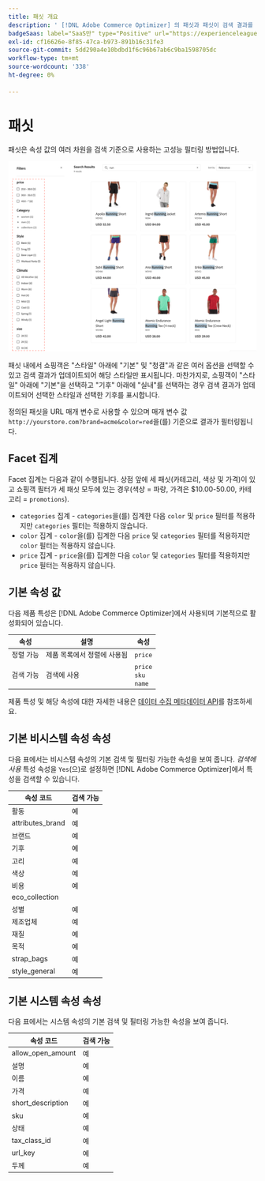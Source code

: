 ```yaml
---
title: 패싯 개요
description: ' [!DNL Adobe Commerce Optimizer] 의 패싯과 패싯이 검색 결과를 개선하는 방법에 대해 알아봅니다.'
badgeSaas: label="SaaS만" type="Positive" url="https://experienceleague.adobe.com/ko/docs/commerce/user-guides/product-solutions" tooltip="Adobe Commerce as a Cloud Service 및 Adobe Commerce Optimizer 프로젝트에만 적용됩니다(Adobe 관리 SaaS 인프라)."
exl-id: cf16626e-8f85-47ca-b973-891b16c31fe3
source-git-commit: 5dd290a4e10bdbd1f6c96b67ab6c9ba1598705dc
workflow-type: tm+mt
source-wordcount: '338'
ht-degree: 0%

---
```


# 패싯

패싯은 속성 값의 여러 차원을 검색 기준으로 사용하는 고성능 필터링 방법입니다.

![필터링된 검색 결과](../../assets/storefront-search-results-run.png)

패싯 내에서 쇼핑객은 &quot;스타일&quot; 아래에 &quot;기본&quot; 및 &quot;청결&quot;과 같은 여러 옵션을 선택할 수 있고 검색 결과가 업데이트되어 해당 스타일만 표시됩니다. 마찬가지로, 쇼핑객이 &quot;스타일&quot; 아래에 &quot;기본&quot;을 선택하고 &quot;기후&quot; 아래에 &quot;실내&quot;를 선택하는 경우 검색 결과가 업데이트되어 선택한 스타일과 선택한 기후를 표시합니다.

정의된 패싯을 URL 매개 변수로 사용할 수 있으며 매개 변수 값 `http://yourstore.com?brand=acme&color=red`을(를) 기준으로 결과가 필터링됩니다.

## Facet 집계

Facet 집계는 다음과 같이 수행됩니다. 상점 앞에 세 패싯(카테고리, 색상 및 가격)이 있고 쇼핑객 필터가 세 패싯 모두에 있는 경우(색상 = 파랑, 가격은 $10.00-50.00, 카테고리 = `promotions`).

- `categories` 집계 - `categories`을(를) 집계한 다음 `color` 및 `price` 필터를 적용하지만 `categories` 필터는 적용하지 않습니다.
- `color` 집계 - `color`을(를) 집계한 다음 `price` 및 `categories` 필터를 적용하지만 `color` 필터는 적용하지 않습니다.
- `price` 집계 - `price`을(를) 집계한 다음 `color` 및 `categories` 필터를 적용하지만 `price` 필터는 적용하지 않습니다.

## 기본 속성 값

다음 제품 특성은 [!DNL Adobe Commerce Optimizer]에서 사용되며 기본적으로 활성화되어 있습니다.

| 속성 | 설명 | 속성 |
|---|---|---|
| 정렬 가능 | 제품 목록에서 정렬에 사용됨 | `price` |
| 검색 가능 | 검색에 사용 | `price` <br />`sku`<br />`name` |

제품 특성 및 해당 속성에 대한 자세한 내용은 [데이터 수집 메타데이터 API](https://developer.adobe.com/commerce/services/optimizer/data-ingestion/#metadata)를 참조하세요.

## 기본 비시스템 속성 속성

다음 표에서는 비시스템 속성의 기본 검색 및 필터링 가능한 속성을 보여 줍니다. *검색에 사용* 특성 속성을 `Yes`(으)로 설정하면 [!DNL Adobe Commerce Optimizer]에서 특성을 검색할 수 있습니다.

| 속성 코드 | 검색 가능 |
|--- |--- |
| 활동 | 예 |
| attributes_brand | 예 |
| 브랜드 | 예 |
| 기후 | 예 |
| 고리 | 예 |
| 색상 | 예 |
| 비용 | 예 |
| eco_collection |  |
| 성별 | 예 |
| 제조업체 | 예 |
| 재질 | 예 |
| 목적 | 예 |
| strap_bags | 예 |
| style_general | 예 |

## 기본 시스템 속성 속성

다음 표에서는 시스템 속성의 기본 검색 및 필터링 가능한 속성을 보여 줍니다.

| 속성 코드 | 검색 가능 |
|--- |--- |
| allow_open_amount | 예 |
| 설명 | 예 |
| 이름 | 예 |
| 가격 | 예 |
| short_description | 예 |
| sku | 예 |
| 상태 | 예 |
| tax_class_id | 예 |
| url_key | 예 |
| 두께 | 예 |
